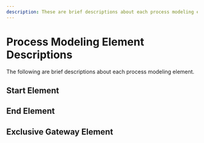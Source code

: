 ```yaml
---
description: These are brief descriptions about each process modeling elements.
---
```


# Process Modeling Element Descriptions

The following are brief descriptions about each process modeling element.

## Start Element



## End Element



## Exclusive Gateway Element



